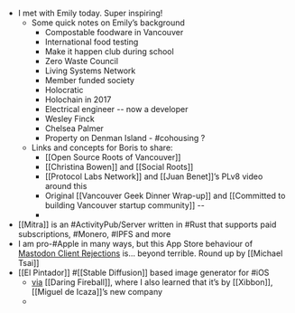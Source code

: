 - I met with Emily today. Super inspiring!
	- Some quick notes on Emily’s background
		- Compostable foodware in Vancouver
		- International food testing
		- Make it happen club during school
		- Zero Waste Council
		- Living Systems Network
		- Member funded society
		- Holocratic
		- Holochain in 2017
		- Electrical engineer -- now a developer
		- Wesley Finck
		- Chelsea Palmer
		- Property on Denman Island - #cohousing ?
	- Links and concepts for Boris to share:
		- [[Open Source Roots of Vancouver]]
		- [[Christina Bowen]] and [[Social Roots]]
		- [[Protocol Labs Network]] and [[Juan Benet]]’s PLv8 video around this
		- Original [[Vancouver Geek Dinner Wrap-up]] and [[Committed to building Vancouver startup community]] --
		-
- [[Mitra]] is an #ActivityPub/Server written in #Rust that supports paid subscriptions, #Monero, #IPFS and more
- I am pro-#Apple in many ways, but this App Store behaviour of [Mastodon Client Rejections](https://mjtsai.com/blog/2023/01/11/mastodon-client-rejections/) is… beyond terrible. Round up by [[Michael Tsai]]
- [[El Pintador]] #[[Stable Diffusion]] based image generator for #iOS
	- [via](https://daringfireball.net/linked/2023/01/11/el-pintador) [[Daring Fireball]], where I also learned that it’s by [[Xibbon]], [[Miguel de Icaza]]’s new company
	-